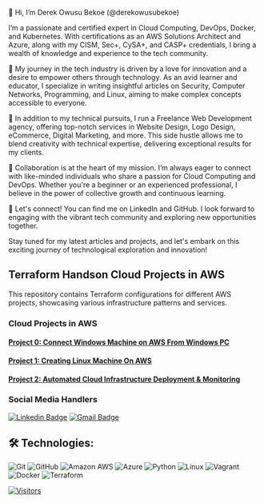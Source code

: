 👋 Hi, I’m Derek Owusu Bekoe (@derekowusubekoe)

I’m a passionate and certified expert in Cloud Computing, DevOps, Docker, and Kubernetes. With certifications as an AWS Solutions Architect and Azure, along with my CISM, Sec+, CySA+, and CASP+ credentials, I bring a wealth of knowledge and experience to the tech community.

🌱 My journey in the tech industry is driven by a love for innovation and a desire to empower others through technology. As an avid learner and educator, I specialize in writing insightful articles on Security, Computer Networks, Programming, and Linux, aiming to make complex concepts accessible to everyone.

💼 In addition to my technical pursuits, I run a Freelance Web Development agency, offering top-notch services in Website Design, Logo Design, eCommerce, Digital Marketing, and more. This side hustle allows me to blend creativity with technical expertise, delivering exceptional results for my clients.

💞 Collaboration is at the heart of my mission. I’m always eager to connect with like-minded individuals who share a passion for Cloud Computing and DevOps. Whether you're a beginner or an experienced professional, I believe in the power of collective growth and continuous learning.

📱 Let's connect! You can find me on LinkedIn and GitHub. I look forward to engaging with the vibrant tech community and exploring new opportunities together.

Stay tuned for my latest articles and projects, and let's embark on this exciting journey of technological exploration and innovation!

## Terraform Handson Cloud Projects in AWS

This repository contains Terraform configurations for different AWS projects, showcasing various infrastructure patterns and services.

### Cloud Projects in AWS

#### [Project 0: Connect Windows Machine on AWS From Windows PC](./project-0_connect-to-windows-instance-on-aws-from-windows-pc)

#### [Project 1: Creating Linux Machine On AWS](./project-1_creating-linux-server-on-aws)

#### [Project 2: Automated Cloud Infrastructure Deployment & Monitoring](./project-2_host-a-website-on-ecs-fargate)
<!---
derekowusubekoe/derekowusubekoe is a ✨ special ✨ repository because its `README.md` (this file) appears on your GitHub profile.
You can click the Preview link to take a look at your changes.
--->
### Social Media Handlers
[![Linkedin Badge](https://img.shields.io/badge/-Derek%20Owusu%20Bekoe-blue?style=flat-square&logo=Linkedin&logoColor=white&link=<https://www.linkedin.com/in/derekowusubekoe/>)](https://www.linkedin.com/in/derekowusubekoe/>)
[![Gmail Badge](https://img.shields.io/badge/-dowusubekoe@gmail.com-c14438?style=flat-square&logo=Gmail&logoColor=white&link=mailto:<dowusubekoe@gmail.com>)](mailto:<dowusubekoe@gmail.com>)

## 🛠️ Technologies:
![Git](https://img.shields.io/badge/-Git-black?style=flat-square&logo=git)
![GitHub](https://img.shields.io/badge/-GitHub-181717?style=flat-square&logo=github)
![Amazon AWS](https://img.shields.io/badge/Amazon%20AWS-FF9900?style=flat-square&logo=amazon-aws)
![Azure](https://img.shields.io/badge/Azure-232F3E?style=flat-square&logo=microsoft-azure)
![Python](https://img.shields.io/badge/-Python-black?style=flat-square&logo=Python)
![Linux](https://img.shields.io/badge/Linux-FCC624?style=flat-square&logo=linux&logoColor=black)
![Vagrant](https://img.shields.io/badge/Vagrant-%23026AA7.svg?style=flat-square&logo=vagrant&logoColor=white)
![Docker](https://img.shields.io/badge/docker-%230db7ed.svg?style=flat-square&logo=docker&logoColor=white)
![Terraform](https://img.shields.io/badge/terraform-%235835CC.svg?style=flat-square&logo=terraform&logoColor=white)

[![Visitors](https://api.visitorbadge.io/api/visitors?path=<dowusubekoe-dev>%2F<dowusubekoe-dev>&label=Visitors&countColor=%23263759)](https://visitorbadge.io/status?path=<dowusubekoe-dev>%2F<dowusubekoe-dev>)

